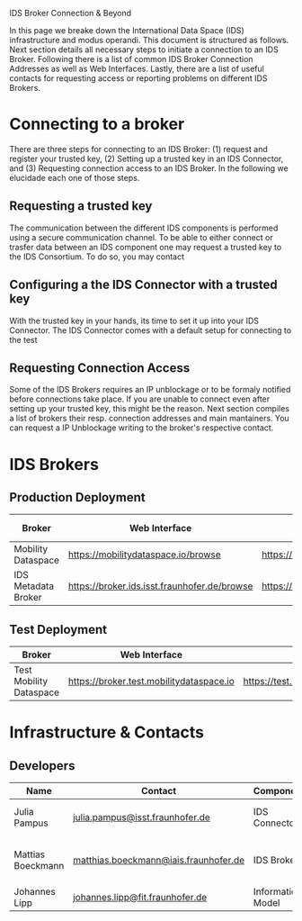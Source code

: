 IDS Broker Connection & Beyond

In this page we breake down the International Data Space (IDS) infrastructure and modus operandi.
This document is structured as follows.
Next section details all necessary steps to initiate a connection to an IDS Broker.
Following there is a list of common IDS Broker Connection Addresses as well as Web Interfaces.
Lastly, there are a list of useful contacts for requesting access or reporting problems on different IDS Brokers.

# Connecting to a broker

  There are three steps for connecting to an IDS Broker: (1) request and register your trusted key, (2) Setting up a trusted key in an IDS Connector, and (3)         Requesting connection access to an IDS Broker. In the following we elucidade each one of those steps.

## Requesting a trusted key

   The communication between the different IDS components is performed using a secure communication channel. 
   To be able to either connect or trasfer data between an IDS component one may request a trusted key to the IDS Consortium.
   To do so, you may contact 

## Configuring a the IDS Connector with a trusted key

With the trusted key in your hands, its time to set it up into your IDS Connector.
The IDS Connector comes with a default setup for connecting to the test

## Requesting Connection Access

Some of the IDS Brokers requires an IP unblockage or to be formaly notified before connections take place.
If you are unable to connect even after setting up your trusted key, this might be the reason.
Next section compiles a list of brokers their resp. connection addresses and main mantainers.
You can request a IP Unblockage writing to the broker's respective contact.

# IDS Brokers

## Production Deployment

Broker | Web Interface | Connection Address | Requires IP unblockage | Mantainer | Contact
------------ | ------------- | ------------- | ------------- | ------------- | -------------
Mobility Dataspace | https://mobilitydataspace.io/browse | https://ids.mobilitydataspace.io/infrastructure | NO | Fraunhofer IVI | sebastian.lorenz@ivi.fraunhofer.de 
IDS Metadata Broker | https://broker.ids.isst.fraunhofer.de/browse | https://broker.ids.isst.fraunhofer.de/infrastructure | YES | Fraunhofer ISST | info@dataspace-connector.de

## Test Deployment

Broker | Web Interface | Connection Address | Version 
------------ | ------------- | ------------- | -------------
Test Mobility Dataspace | https://broker.test.mobilitydataspace.io | https://test.ids.mobilitydataspace.io/connector | ?

# Infrastructure & Contacts 

## Developers

Name | Contact | Component | Repository
------------ | ------------- | ------------- | -------------
Julia Pampus | julia.pampus@isst.fraunhofer.de | IDS Connector | https://github.com/International-Data-Spaces-Association/DataspaceConnector
Mattias Boeckmann | matthias.boeckmann@iais.fraunhofer.de | IDS Broker | https://github.com/International-Data-Spaces-Association/metadata-broker-open-core
Johannes Lipp | johannes.lipp@fit.fraunhofer.de  | Information Model | ?
